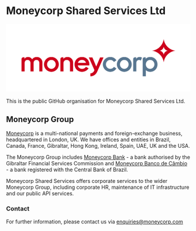 # Moneycorp Shared Services Ltd
![Moneycorp logo](../assets/moneycorp_logo.png)

This is the public GitHub organisation for Moneycorp Shared Services Ltd.

## Moneycorp Group
[Moneycorp](https://www.moneycorp.com) is a multi-national payments and foreign-exchange business, headquartered in London, UK.  We have offices and entities in Brazil, Canada, France, Gibraltar, Hong Kong, Ireland, Spain, UAE, UK and the USA.

The Moneycorp Group includes [Moneycorp Bank](https://www.moneycorpbank.com/) - a bank authorised by the Gibraltar Financial Services Commission and [Moneycorp Banco de Câmbio](https://www.bancomoneycorp.com.br) - a bank registered with the Central Bank of Brazil.

Moneycorp Shared Services offers corporate services to the wider Moneycorp Group, including corporate HR, maintenance of IT infrastructure and our public API services.

### Contact
For further information, please contact us via enquiries@moneycorp.com